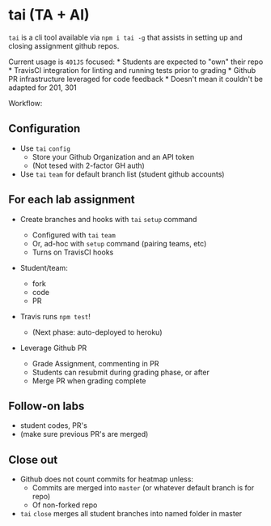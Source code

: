 tai (TA + AI)
===

`tai` is a cli tool available via `npm i tai -g` that assists in
setting up and closing assignment github repos.

Current usage is `401JS` focused:
    * Students are expected to "own" their repo
    * TravisCI integration for linting and running tests prior to grading
    * Github PR infrastructure leveraged for code feedback
    * Doesn't mean it couldn't be adapted for 201, 301

Workflow:

## Configuration
* Use `tai` `config`
    * Store your Github Organization and an API token
    * (Not tesed with 2-factor GH auth)
* Use `tai` `team` for default branch list (student github accounts)

## For each lab assignment

* Create branches and hooks with `tai` `setup` command
    * Configured with `tai` `team`
    * Or, ad-hoc with `setup` command (pairing teams, etc)
    * Turns on TravisCI hooks

* Student/team:
    * fork
    * code
    * PR
* Travis runs `npm test`!
    * (Next phase: auto-deployed to heroku)
* Leverage Github PR
    * Grade Assignment, commenting in PR
    * Students can resubmit during grading phase, or after
    * Merge PR when grading complete

## Follow-on labs
* student codes, PR's
* (make sure previous PR's are merged)

## Close out
* Github does not count commits for heatmap unless:
    * Commits are merged into `master` (or whatever default branch is for repo)
    * Of non-forked repo
* `tai` `close` merges all student branches into named folder in master
    